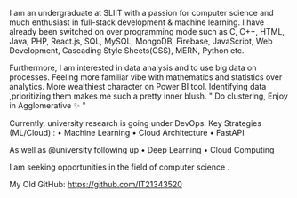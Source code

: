 I am an undergraduate at SLIIT with a passion for computer science and much enthusiast in full-stack development & machine learning. I have already been switched on over programming mode such as 
C,
C++,
HTML, 
Java,
PHP, 
React.js, 
SQL,
MySQL,
MongoDB, 
Firebase, 
JavaScript,
Web Development,
Cascading Style Sheets(CSS), 
MERN, 
Python etc.

Furthermore, I am interested in data analysis and to use big data on processes. Feeling more familiar vibe with mathematics and statistics over analytics. More wealthiest character on Power BI tool. Identifying data ,prioritizing them makes me such a pretty inner blush. " Do clustering, Enjoy in Agglomerative ✨️ "

Currently, university research is going under DevOps.
Key Strategies (ML/Cloud) :
•	Machine Learning 
•	Cloud Architecture 
• FastAPI

As well as @university following up 
•	Deep Learning 
•	Cloud Computing 

I am seeking opportunities in the field of computer science .

My Old GitHub: https://github.com/IT21343520
